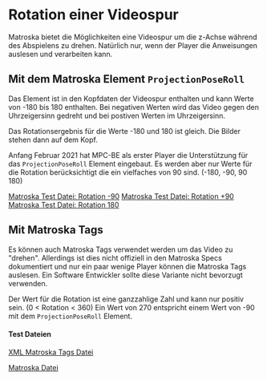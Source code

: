 # Rotation einer Videospur
Matroska bietet die Möglichkeiten eine Videospur um die z-Achse während des Abspielens zu drehen. Natürlich nur, wenn der Player die Anweisungen auslesen und verarbeiten kann.

##  Mit dem Matroska Element `ProjectionPoseRoll`
Das Element ist in den Kopfdaten der Videospur enthalten und kann Werte von -180 bis 180 enthalten. Bei negativen Werten wird das Video gegen den Uhrzeigersinn gedreht und bei postiven Werten im Uhrzeigersinn.

Das Rotationsergebnis für die Werte -180 und 180 ist gleich. Die Bilder stehen dann auf dem Kopf.

Anfang Februar 2021 hat MPC-BE als erster Player die Unterstützung für das `ProjectionPoseRoll` Element eingebaut.
Es werden aber nur Werte für die Rotation berücksichtigt die ein vielfaches von 90 sind. (-180, -90, 90 180)

[Matroska Test Datei: Rotation -90](https://github.com/hubblec4/Matroska-Playback/blob/master/files/Rotate/RotateProjectionPoseRoll_-90.mkv)
[Matroska Test Datei: Rotation +90](https://github.com/hubblec4/Matroska-Playback/blob/master/files/Rotate/RotateProjectionPoseRoll_+90.mkv)
[Matroska Test Datei: Rotation 180](https://github.com/hubblec4/Matroska-Playback/blob/master/files/Rotate/RotateProjectionPoseRoll.mkv)

## Mit Matroska Tags
Es können auch Matroska Tags verwendet werden um das Video zu "drehen". Allerdings ist dies nicht offiziell in den Matroska Specs dokumentiert und nur ein paar wenige Player können die Matroska Tags auslesen. Ein Software Entwickler sollte diese Variante nicht bevorzugt verwenden.

Der Wert für die Rotation ist eine ganzzahlige Zahl und kann nur positiv sein. (0 < Rotation < 360)
Ein Wert von 270 entspricht einem Wert von -90 mit dem `ProjectionPoseRoll` Element.

#### Test Dateien
[XML Matroska Tags Datei](https://github.com/hubblec4/Matroska-Playback/blob/master/files/Rotate/Rotate_Tags.xml)

[Matroska Datei](https://github.com/hubblec4/Matroska-Playback/blob/master/files/Rotate/Rotate_Tags.mkv)